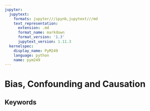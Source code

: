 ```yaml
---
jupyter:
  jupytext:
    formats: jupyter///ipynb,jupytext///md
    text_representation:
      extension: .md
      format_name: markdown
      format_version: '1.3'
      jupytext_version: 1.11.3
  kernelspec:
    display_name: PyM249
    language: python
    name: pym249
---
```


# Bias, Confounding and Causation

## Keywords
